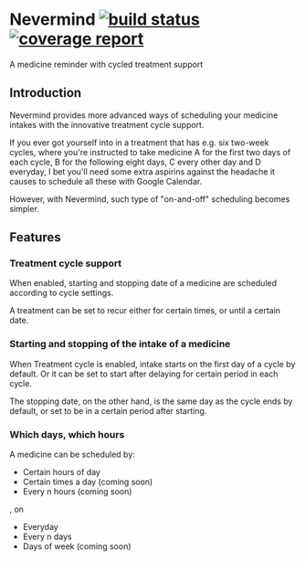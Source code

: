 # Nevermind [![build status](https://gitlab.com/sah/nirvana/badges/master/build.svg)](https://gitlab.com/sah/nirvana/commits/master) [![coverage report](https://gitlab.com/sah/nirvana/badges/master/coverage.svg)](https://gitlab.com/sah/nirvana/commits/master)

A medicine reminder with cycled treatment support

## Introduction

Nevermind provides more advanced ways of scheduling your medicine intakes with the innovative treatment cycle support.

If you ever got yourself into in a treatment that has e.g. six two-week cycles, where you're instructed to take medicine A for the first two days of each cycle, B for the following eight days, C every other day and D everyday, I bet you'll need some extra aspirins against the headache it causes to schedule all these with Google Calendar.

However, with Nevermind, such type of "on-and-off" scheduling becomes simpler.

## Features

### Treatment cycle support

When enabled, starting and stopping date of a medicine are scheduled according to cycle settings.

A treatment can be set to recur either for certain times, or until a certain date.

### Starting and stopping of the intake of a medicine

When Treatment cycle is enabled, intake starts on the first day of a cycle by default. Or it can be set to start after delaying for certain period in each cycle.

The stopping date, on the other hand, is the same day as the cycle ends by default, or set to be in a certain period after starting.

### Which days, which hours

A medicine can be scheduled by:
  - Certain hours of day
  - Certain times a day (coming soon)
  - Every n hours (coming soon)

, on
  - Everyday
  - Every n days
  - Days of week (coming soon)

